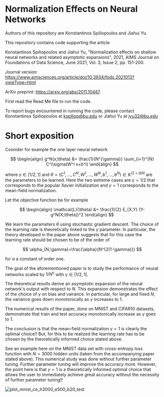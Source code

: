 # Normalization Effects on Neural Networks

Authors of this repository are Konstantinos Spiliopoulos and Jiahui Yu.

This repository contains code supporting the article

Konstantinos Spiliopoulos and Jiahui Yu, "Normalization effects on shallow neural networks and related asymptotic expansions", 2021, AIMS Journal on Foundations of Data Science, June 2021, Vol. 3, Issue 2, pp. 151-200.

Journal version: https://www.aimsciences.org/article/doi/10.3934/fods.2021013?viewType=html

ArXiv preprint: https://arxiv.org/abs/2011.10487.

First read the Read Me file to run the code.

To report bugs encountered in running the code, please contact Konstantinos Spiliopoulos at kspiliop@bu.edu or Jiahui Yu at jyu32@bu.edu

# Short exposition

Cosnider for example the one layer neural network

$$
\begin{align}
g^N(x;\theta) &= \frac{1}{N^{\gamma}} \sum_{i=1}^{N} C^i\sigma(W^i x+b^i)
\end{align}
$$

where $\gamma\in[1/2,1]$ and $\theta = (C^1,\ldots, C^N, W^1, \ldots, W^N, b^1,\dots, b^N) \in \mathbb{R}^{(2+d)N}$ are the parameters to be learned. Here the two extreme cases are $\gamma=1/2$ that
corresponds to the popular Xavier initialization and $\gamma=1$ corresponds to the mean-field normalization. 

Let the objective function be for example

$$
\begin{align}
\mathcal{L}(\theta) &= \frac{1}{2} E_{X,Y} (Y-g^N(X;\theta))^2
\end{align}
$$

We learn the parameters $\theta$ using stochastic gradient descent. The choice of the learning rate is theoretically linked to the $\gamma$ parameter. In particular, the theory developed in the paper above suggests that for this case the learning rate should be chosen to be of the order of

$$
\alpha_{N,\gamma}=\frac{\alpha}{N^{2(1-\gamma)}} 
$$

for $\alpha$ a constant of order one.

The goal of the aforementioned paper is to study  the performance of neural networks scaled by $1/N^{\gamma}$ with $\gamma\in [1/2, 1]$. 

The theoretical results derive an asymptotic expansion of the neural network's output with respect to $N$. This expansion demonstrates the effect of the choice of  $\gamma$ on bias and vairance. In particular, for large and fixed $N$, the variance goes down monotonically as $\gamma$ increases to $1$.

The numerical results of the paper, done on MNIST and CIFAR10 datasets, demonstrate that train and test accuracy monotonically increase as $\gamma$ goes to $1$. 

The conclusion is that the mean-field normalization $\gamma=1$ is clearly the optimal choice!! But, for this to be realized the learning rate has to be chosen by the theoretically informed choice stated above.

See an example here on the MNIST data set with cross-entropy loss function with $N=3000$ hidden units (taken from the accompanying paper stated above). This numerical study was done without further parameter tuning. Further parameter tuning will improve the accuracy more. However, the point here is that $\gamma=1$ is a theoretically informed optimal choice that allows the user to immediately achieve great accuracy without the necessity of further parameter tuning!!

![plot_mnist_ce_h3000_e500_b20_test](https://user-images.githubusercontent.com/106413949/172763587-1c41126e-368a-4f5f-8ab1-5c1b917dcc23.png)
